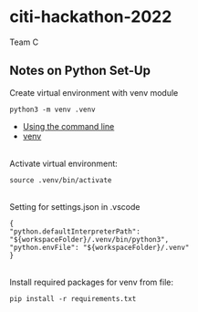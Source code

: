 # citi-hackathon-2022
Team C

## Notes on Python Set-Up

Create virtual environment with venv module

    python3 -m venv .venv

- [Using the command line](https://docs.python.org/3/using/cmdline)
- [venv](https://docs.python.org/3/library/venv.html)

<br>
Activate virtual environment:

    source .venv/bin/activate

<br>
Setting for settings.json in .vscode

    {
    "python.defaultInterpreterPath": "${workspaceFolder}/.venv/bin/python3",
    "python.envFile": "${workspaceFolder}/.venv"
    }

<br>
Install required packages for venv from file:

    pip install -r requirements.txt
